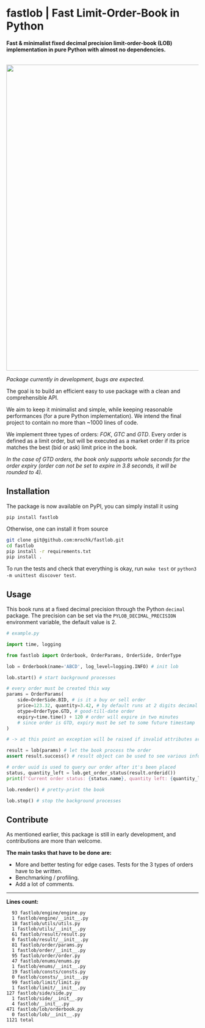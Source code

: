 # fastlob | Fast Limit-Order-Book in Python
**Fast &amp; minimalist fixed decimal precision limit-order-book (LOB) implementation in pure Python with almost no dependencies.**

<br>

<img src="https://github.com/mrochk/pylob/raw/main/logo.png" width=800>

*Package currently in development, bugs are expected.*

The goal is to build an efficient easy to use package with a clean and comprehensible API. 

We aim to keep it minimalist and simple, while keeping reasonable performances (for a pure Python implementation). We intend the final project to contain no more than ~1000 lines of code.

We implement three types of orders: *FOK*, *GTC* and *GTD*. Every order is defined as a limit order, but will be executed as a market order if its price matches the best (bid or ask) limit price in the book.

*In the case of GTD orders, the book only supports whole seconds for the order expiry (order can not be set to expire in 3.8 seconds, it will be rounded to 4).*

## Installation

The package is now available on PyPI, you can simply install it using
```
pip install fastlob
```

Otherwise, one can install it from source
```bash
git clone git@github.com:mrochk/fastlob.git
cd fastlob
pip install -r requirements.txt
pip install .
```

To run the tests and check that everything is okay, run `make test` or `python3 -m unittest discover test`.

## Usage

This book runs at a fixed decimal precision through the Python `decimal` package. The precision can be set via the `PYLOB_DECIMAL_PRECISION` environment variable, the default value is 2.

```python
# example.py

import time, logging

from fastlob import Orderbook, OrderParams, OrderSide, OrderType

lob = Orderbook(name='ABCD', log_level=logging.INFO) # init lob

lob.start() # start background processes

# every order must be created this way 
params = OrderParams(
    side=OrderSide.BID, # is it a buy or sell order
    price=123.32, quantity=3.42, # by default runs at 2 digits decimal precision
    otype=OrderType.GTD, # good-till-date order
    expiry=time.time() + 120 # order will expire in two minutes
    # since order is GTD, expiry must be set to some future timestamp
)

# -> at this point an exception will be raised if invalid attributes are provided

result = lob(params) # let the book process the order
assert result.success() # result object can be used to see various infos about the order execution

# order uuid is used to query our order after it's been placed
status, quantity_left = lob.get_order_status(result.orderid())
print(f'Current order status: {status.name}, quantity left: {quantity_left}.\n')

lob.render() # pretty-print the book

lob.stop() # stop the background processes
```

## Contribute

As mentioned earlier, this package is still in early development, and contributions are more than welcome.

**The main tasks that have to be done are:**
- More and better testing for edge cases. Tests for the 3 types of orders have to be written.
- Benchmarking / profiling.
- Add a lot of comments.

***

**Lines count:**
```
  93 fastlob/engine/engine.py
  1 fastlob/engine/__init__.py
  18 fastlob/utils/utils.py
  1 fastlob/utils/__init__.py
  61 fastlob/result/result.py
  0 fastlob/result/__init__.py
  81 fastlob/order/params.py
  1 fastlob/order/__init__.py
  95 fastlob/order/order.py
  47 fastlob/enums/enums.py
  1 fastlob/enums/__init__.py
  19 fastlob/consts/consts.py
  0 fastlob/consts/__init__.py
  99 fastlob/limit/limit.py
  1 fastlob/limit/__init__.py
127 fastlob/side/side.py
  1 fastlob/side/__init__.py
  4 fastlob/__init__.py
471 fastlob/lob/orderbook.py
  0 fastlob/lob/__init__.py
1121 total
```
